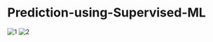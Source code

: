 # Prediction-using-Supervised-ML
![1](https://user-images.githubusercontent.com/84951710/129474628-d464c704-51ff-4d1a-a070-69ba1d6b69df.png)
![2](https://user-images.githubusercontent.com/84951710/129474632-a937deff-b1da-4d85-ae36-f808378521f9.png)
